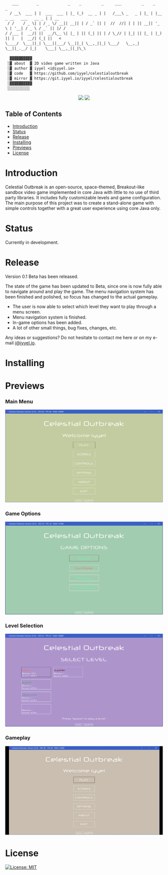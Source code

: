 ```
   ___        _             _    _         _     ___         _    _                         _    
  / __\  ___ | |  ___  ___ | |_ (_)  __ _ | |   /___\ _   _ | |_ | |__   _ __   ___   __ _ | | __
 / /    / _ \| | / _ \/ __|| __|| | / _` || |  //  //| | | || __|| '_ \ | '__| / _ \ / _` || |/ /
/ /___ |  __/| ||  __/\__ \| |_ | || (_| || | / \_// | |_| || |_ | |_) || |   |  __/| (_| ||   < 
\____/  \___||_| \___||___/ \__||_| \__,_||_| \___/   \__,_| \__||_.__/ |_|    \___| \__,_||_|\_\

  ▓▓▓▓▓▓▓▓▓▓
 ░▓ about  ▓ 2D video game written in Java
 ░▓ author ▓ iyyel <i@iyyel.io>
 ░▓ code   ▓ https://github.com/iyyel/celestialoutbreak
 ░▓ mirror ▓ https://git.iyyel.io/iyyel/celestialoutbreak
 ░▓▓▓▓▓▓▓▓▓▓
 ░░░░░░░░░░
```

<p align="center">
<a href="https://travis-ci.org/iyyel/celestialoutbreak"><img src="https://travis-ci.org/iyyel/celestialoutbreak.svg?branch=master"></a>
<a href="./LICENSE.md"><img src="https://img.shields.io/badge/license-MIT-blue.svg"></a>
</p>

## Table of Contents
 - [Introduction](#Introduction)
 - [Status](#Status)
 - [Release](#Release)
 - [Installing](#Installing)
 - [Previews](#My-setup)
 - [License](#License)

# Introduction

Celestial Outbreak is an open-source, space-themed, Breakout-like sandbox video game implemented in core Java with little to no use of third party libraries. It includes fully customizable levels and game configuration. The main purpose of this project was to create a stand-alone game with simple controls together with a great user experience using core Java only.

# Status
Currently in development.

# Release
Version 0.1 Beta has been released.

The state of the game has been updated to Beta, since one is now fully able to navigate around and play the game. The menu navigation system has been finished and polished, so focus has changed to the actual gameplay.

* The user is now able to select which level they want to play through a menu screen.
* Menu navigation system is finished.
* In-game options has been added.
* A lot of other small things, bug fixes, changes, etc.

Any ideas or suggestions? Do not hesitate to contact me here or on my e-mail i@iyyel.io.

# Installing

# Previews

### Main Menu
![Main Menu](img/welcome_screen.png)

### Game Options
![GameOptions](img/game_options.png)

### Level Selection
![LevelSelect](img/select_level.png)

### Gameplay
![Gameplay](img/gameplay.gif)

# License

[![License: MIT](https://img.shields.io/badge/License-MIT-yellow.svg)](LICENSE.md)

